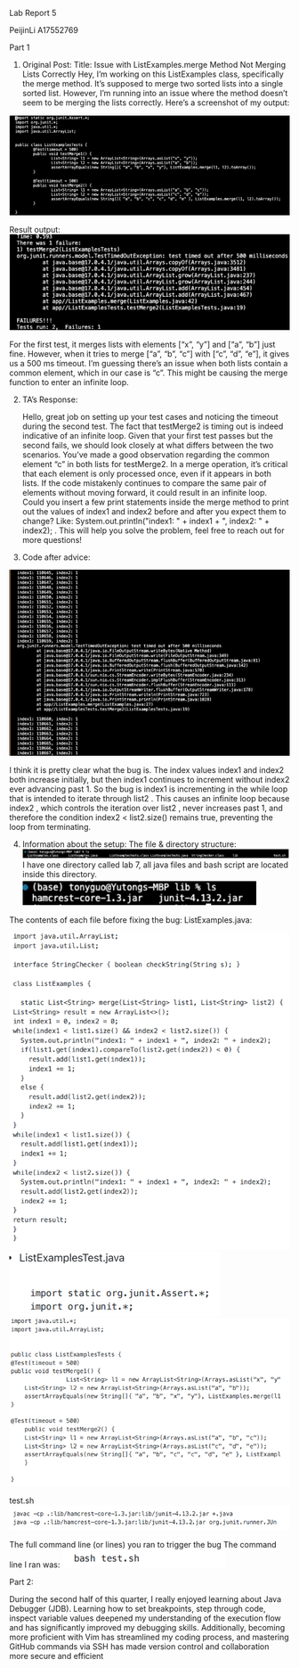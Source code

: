Lab Report 5

PeijinLi 
A17552769

Part 1

1. Original Post: Title: Issue with ListExamples.merge Method Not Merging Lists Correctly
Hey, Iʼm working on this ListExamples class, specifically the merge method. Itʼs
supposed to merge two sorted lists into a single sorted list. However, Iʼm running into an
issue where the method doesnʼt seem to be merging the lists correctly. Hereʼs a
screenshot of my output:

![img_11.png](img_11.png)

Result output:
![img_12.png](img_12.png)

For the first test, it merges lists with elements [“x”, “y”] and [“a”, “b”] just fine. However,
when it tries to merge [“a”, “b”, “c”] with [“c”, “d”, “e”], it gives us a 500 ms timeout.
Iʼm guessing thereʼs an issue when both lists contain a common element, which in our
case is “c”. This might be causing the merge function to enter an infinite loop.

2. TAʼs Response:

   Hello, great job on setting up your test cases and noticing the timeout during the second test.
   The fact that testMerge2 is timing out is indeed indicative of an infinite loop. Given that
   your first test passes but the second fails, we should look closely at what differs between
   the two scenarios.
   Youʼve made a good observation regarding the common element “c” in both lists for
   testMerge2. In a merge operation, itʼs critical that each element is only processed once,
   even if it appears in both lists. If the code mistakenly continues to compare the same pair
   of elements without moving forward, it could result in an infinite loop.
   Could you insert a few print statements inside the merge method to print out the values of
   index1 and index2 before and after you expect them to change? Like:
   System.out.println("index1: " + index1 + ", index2: " + index2); . This will help
   you solve the problem, feel free to reach out for more questions!


3. Code after advice:

![img_13.png](img_13.png)

I think it is pretty clear what the bug is. The index values index1 and index2 both increase initially, but then index1
continues to increment without index2 ever advancing past 1. So the bug is index1 is
incrementing in the while loop that is intended to iterate through list2 . This causes an
infinite loop because index2 , which controls the iteration over list2 , never increases
past 1, and therefore the condition index2 < list2.size() remains true, preventing the
loop from terminating.

4. Information about the setup:
The file & directory structure:![img_14.png](img_14.png) I have one directory called lab 7, all java files and bash script are located inside this
   directory.
![img_15.png](img_15.png)

The contents of each file before fixing the bug:
ListExamples.java:

![img_16.png](img_16.png)
![img_17.png](img_17.png)
![img_18.png](img_18.png)

test.sh
![img_19.png](img_19.png)

The full command line (or lines) you ran to trigger the bug The command line I ran was:
![img_20.png](img_20.png)

Part 2:

During the second half of this quarter, I really enjoyed learning about Java Debugger (JDB).
Learning how to set breakpoints, step through code, inspect variable values deepened my
understanding of the execution flow and has significantly improved my debugging skills.
Additionally, becoming more proficient with Vim has streamlined my coding process, and
mastering GitHub commands via SSH has made version control and collaboration more secure
and efficient

